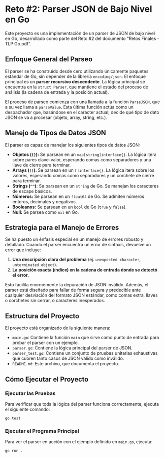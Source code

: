 # Reto #2: Parser JSON de Bajo Nivel en Go

Este proyecto es una implementación de un parser de JSON de bajo nivel en Go, desarrollado como parte del Reto #2 del documento "Retos Finales - TLP Go.pdf".

## Enfoque General del Parseo

El parser se ha construido desde cero utilizando únicamente paquetes estándar de Go, sin depender de la librería `encoding/json`. El enfoque principal es un **parser recursivo descendente**. La lógica principal se encuentra en la `struct Parser`, que mantiene el estado del proceso de análisis (la cadena de entrada y la posición actual).

El proceso de parseo comienza con una llamada a la función `ParseJSON`, que a su vez llama a `parseValue`. Esta última función actúa como un despachador que, basándose en el carácter actual, decide qué tipo de dato JSON se va a procesar (objeto, array, string, etc.).

## Manejo de Tipos de Datos JSON

El parser es capaz de manejar los siguientes tipos de datos JSON:

*   **Objetos (`{}`):** Se parsean en un `map[string]interface{}`. La lógica itera sobre pares clave-valor, esperando comas como separadores y una llave de cierre para terminar.
*   **Arrays (`[]`):** Se parsean en un `[]interface{}`. La lógica itera sobre los valores, esperando comas como separadores y un corchete de cierre para terminar.
*   **Strings (`""`):** Se parsean en un `string` de Go. Se manejan los caracteres de escape básicos.
*   **Números:** Se parsean en un `float64` de Go. Se admiten números enteros, decimales y negativos.
*   **Booleanos:** Se parsean en un `bool` de Go (`true` y `false`).
*   **Null:** Se parsea como `nil` en Go.

## Estrategia para el Manejo de Errores

Se ha puesto un énfasis especial en un manejo de errores robusto y detallado. Cuando el parser encuentra un error de sintaxis, devuelve un error que incluye:

1.  **Una descripción clara del problema** (ej. `unexpected character`, `unterminated object`).
2.  **La posición exacta (índice) en la cadena de entrada donde se detectó el error.**

Esto facilita enormemente la depuración de JSON inválido. Además, el parser está diseñado para fallar de forma segura y predecible ante cualquier desviación del formato JSON estándar, como comas extra, llaves o corchetes sin cerrar, o caracteres inesperados.

## Estructura del Proyecto

El proyecto está organizado de la siguiente manera:

*   `main.go`: Contiene la función `main` que sirve como punto de entrada para probar el parser con un ejemplo.
*   `parser.go`: Contiene la lógica principal del parser de JSON.
*   `parser_test.go`: Contiene un conjunto de pruebas unitarias exhaustivas que cubren tanto casos de JSON válido como inválido.
*   `README.md`: Este archivo, que documenta el proyecto.

## Cómo Ejecutar el Proyecto

### Ejecutar las Pruebas

Para verificar que toda la lógica del parser funciona correctamente, ejecuta el siguiente comando:

```bash
go test
```

### Ejecutar el Programa Principal

Para ver el parser en acción con el ejemplo definido en `main.go`, ejecuta:

```bash
go run .
```

